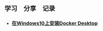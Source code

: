 **学习　分享　记录**
----
* ### [在Windows10上安装Docker Desktop](https://github.com/fantaro/KnowledgeBase/wiki/%E3%80%8EDocker%E5%AD%A6%E4%B9%A0%E3%80%8F%E5%9C%A8Windows10%E4%B8%8A%E5%AE%89%E8%A3%85Docker-Desktop)
